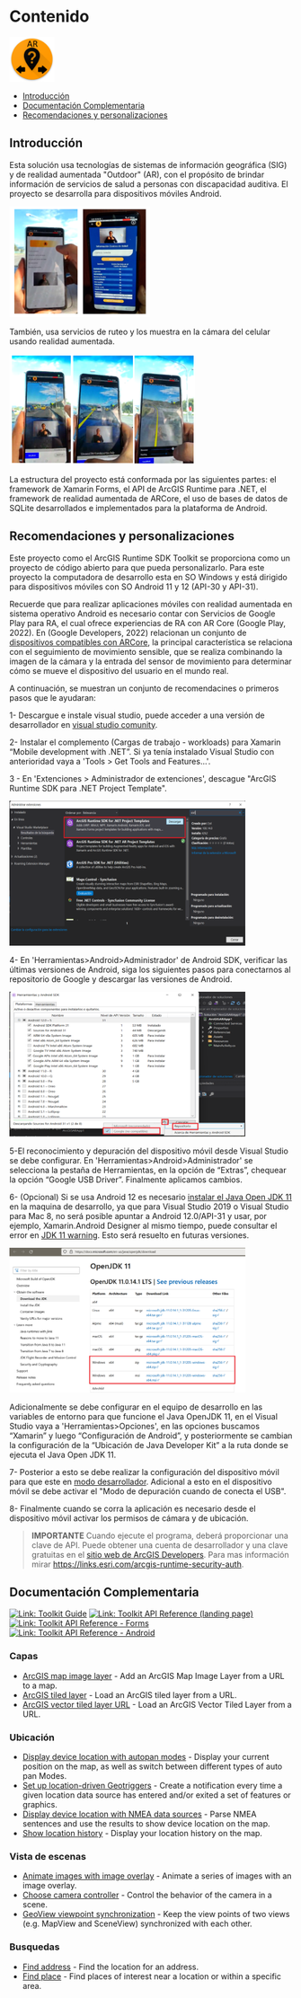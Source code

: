 # Contenido

<img src="ImgReadme/IconSaludSigArLSC.png" width="80" height="80">

- [Introducción](#introducción)
- [Documentación Complementaria](#documentación-complementaria)
- [Recomendaciones y personalizaciones](#recomendaciones-y-personalizaciones)

## Introducción

Esta solución usa tecnologías de sistemas de información geográfica (SIG) y de realidad aumentada "Outdoor" (AR), con el propósito de brindar información de servicios de salud a personas con discapacidad auditiva. El proyecto se desarrolla para dispositivos móviles Android.

<img src="ImgReadme/MenuAplicacionSaludSigArLSC.png" width="250" height="198">

También, usa servicios de ruteo y los muestra en la cámara del celular usando realidad aumentada.

<img src="ImgReadme/RutasRealidaAumentadaSaludSigArLSC.png" width="330" height="198">

La estructura del proyecto está conformada por las siguientes partes: el framework de Xamarin Forms, el API de ArcGIS Runtime para .NET, el framework de realidad aumentada de ARCore, el uso de bases de datos de SQLite desarrollados e implementados para la plataforma de Android.

## Recomendaciones y personalizaciones

Este proyecto como el ArcGIS Runtime SDK Toolkit se proporciona como un proyecto de código abierto para que pueda personalizarlo. Para este proyecto la computadora de desarrollo esta en SO Windows y está dirigido para dispositivos móviles con SO Android 11 y 12 (API-30 y API-31).

Recuerde que para realizar aplicaciones móviles con realidad aumentada en sistema operativo Android es necesario contar con Servicios de Google Play para RA, el cual ofrece experiencias de RA con AR Core (Google Play, 2022). En (Google Developers, 2022) relacionan un conjunto de [dispositivos compatibles con ARCore](https://developers.google.com/ar/develop/geospatial#unidad-fundaci%C3%B3n-ar), la principal característica se relaciona con el seguimiento de movimiento sensible, que se realiza combinando la imagen de la cámara y la entrada del sensor de movimiento para determinar cómo se mueve el dispositivo del usuario en el mundo real. 

A continuación, se muestran un conjunto de recomendacines o primeros pasos que le ayudaran:

1- Descargue e instale visual studio, puede acceder a una versión de desarrollador en [visual studio comunity](https://visualstudio.microsoft.com/es/vs/community/).

2- Instalar el complemento (Cargas de trabajo - workloads) para Xamarin “Mobile development with .NET”. Si ya tenía instalado Visual Studio con anterioridad vaya a 'Tools > Get Tools and Features...'.

3 - En 'Extenciones > Administrador de extenciones', descague "ArcGIS Runtime SDK para .NET Project Template".

<img src="ImgReadme/ExtencionArcGISRuntimeSaludSigArLSC.png" width="420" height="258">

4- En 'Herramientas>Android>Administrador' de Android SDK, verificar las últimas versiones de Android, siga los siguientes pasos para conectarnos al repositorio de Google y descargar las versiones de Android.

<img src="ImgReadme/InstalarRecientesVersionesAndroidSaludSigAsLSC.png" width="420" height="258">

5-El reconocimiento y depuración del dispositivo móvil desde Visual Studio se debe configurar. En 'Herramientas>Android>Administrador' se selecciona la pestaña de Herramientas, en la opción de “Extras”, chequear la opción “Google USB Driver”. Finalmente aplicamos cambios.

6- (Opcional) Si se usa Android 12 es necesario [instalar el Java Open JDK 11](https://docs.microsoft.com/en-us/java/openjdk/download) en la maquina de desarrollo, ya que para Visual Studio 2019 o Visual Studio para Mac 8, no será posible apuntar a Android 12.0/API-31 y usar, por ejemplo, Xamarin.Android Designer al mismo tiempo, puede consultar el error en [JDK 11 warning](https://github.com/xamarin/xamarin-android/wiki/JDK-11-Warning). Esto será resuelto en futuras versiones.

<img src="ImgReadme/InstalarInstlarOpenJDK11SaludSigAsLSC.png" width="420" height="258">

Adicionalmente se debe configurar en el equipo de desarrollo en las variables de entorno para que funcione el Java OpenJDK 11, en el Visual Studio vaya a 'Herramientas>Opciones', en las opciones buscamos “Xamarin” y luego “Configuración de Android”, y posteriormente se cambian la configuración de la “Ubicación de Java Developer Kit” a la ruta donde se ejecuta el Java Open JDK 11.

7- Posterior a esto se debe realizar la configuración del dispositivo móvil para que este en [modo desarrollador](https://www.xatakandroid.com/tutoriales/como-activar-opciones-desarrollador-android-sirve). Adicional a esto en el dispositivo móvil se debe activar el "Modo de depuración cuando de conecta el USB".

8- Finalmente cuando se corra la aplicación es necesario desde el dispositivo móvil activar los permisos de cámara y de ubicación.

> **IMPORTANTE** Cuando ejecute el programa, deberá proporcionar una clave de API. Puede obtener una cuenta de desarrollador y una clave gratuitas en el [sitio web de ArcGIS Developers](developers.arcgis.com). Para mas información mirar https://links.esri.com/arcgis-runtime-security-auth.

## Documentación Complementaria

[![Link: Toolkit Guide](https://img.shields.io/badge/%F0%9F%93%84-Toolkit%20Guide-633b9b?style=flat-square)](https://esri.github.io/arcgis-toolkit-dotnet/controls.html)
[![Link: Toolkit API Reference (landing page)](https://img.shields.io/badge/Toolkit%20API%20Reference:-fff?style=flat-square)](https://esri.github.io/arcgis-toolkit-dotnet/api/index.html)
[![Link: Toolkit API Reference - Forms](https://img.shields.io/badge/Xamarin.Forms-3498db?style=flat-square&labelColor=gray&logo=Xamarin)](https://esri.github.io/arcgis-toolkit-dotnet/api/netstd/index.html)
[![Link: Toolkit API Reference - Android](https://img.shields.io/badge/Xamarin.Android-3ddc84?style=flat-square&labelColor=gray&logo=android)](https://esri.github.io/arcgis-toolkit-dotnet/api/android/index.html)



### Capas

* [ArcGIS map image layer](Shared/Samples/Layers/ArcGISMapImageLayerUrl/readme.md) - Add an ArcGIS Map Image Layer from a URL to a map.
* [ArcGIS tiled layer](Shared/Samples/Layers/ArcGISTiledLayerUrl/readme.md) - Load an ArcGIS tiled layer from a URL.
* [ArcGIS vector tiled layer URL](Shared/Samples/Layers/ArcGISVectorTiledLayerUrl/readme.md) - Load an ArcGIS Vector Tiled Layer from a URL.


### Ubicación

* [Display device location with autopan modes](Shared/Samples/Location/DisplayDeviceLocation/readme.md) - Display your current position on the map, as well as switch between different types of auto pan Modes.
* [Set up location-driven Geotriggers](Shared/Samples/Location/LocationDrivenGeotriggers/readme.md) - Create a notification every time a given location data source has entered and/or exited a set of features or graphics.
* [Display device location with NMEA data sources](Shared/Samples/Location/LocationWithNMEA/readme.md) - Parse NMEA sentences and use the results to show device location on the map.
* [Show location history](Shared/Samples/Location/ShowLocationHistory/readme.md) - Display your location history on the map.

### Vista de escenas

* [Animate images with image overlay](Shared/Samples/SceneView/AnimateImageOverlay/readme.md) - Animate a series of images with an image overlay.
* [Choose camera controller](Shared/Samples/SceneView/ChooseCameraController/readme.md) - Control the behavior of the camera in a scene.
* [GeoView viewpoint synchronization](Shared/Samples/SceneView/GeoViewSync/readme.md) - Keep the view points of two views (e.g. MapView and SceneView) synchronized with each other.

### Busquedas

* [Find address](Shared/Samples/Search/FindAddress/readme.md) - Find the location for an address.
* [Find place](Shared/Samples/Search/FindPlace/readme.md) - Find places of interest near a location or within a specific area.




